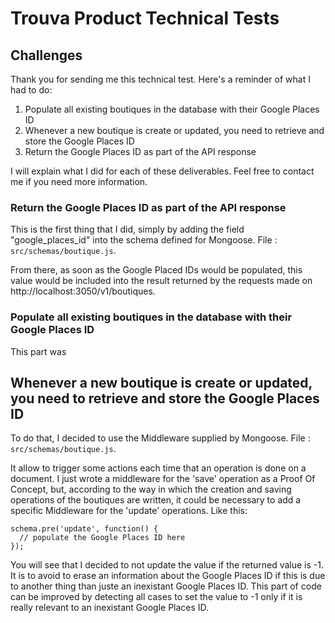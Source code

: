 # Trouva Product Technical Tests

## Challenges

Thank you for sending me this technical test. Here's a reminder of what I had to do:

1. Populate all existing boutiques in the database with their Google Places ID
2. Whenever a new boutique is create or updated, you need to retrieve and store the Google Places ID
3. Return the Google Places ID as part of the API response

I will explain what I did for each of these deliverables. Feel free to contact me if you need more information.

### Return the Google Places ID as part of the API response

This is the first thing that I did, simply by adding the field "google_places_id" into the schema defined for Mongoose. File : ```src/schemas/boutique.js```.

From there, as soon as the Google Placed IDs would be populated, this value would be included into the result returned by the requests made on http://localhost:3050/v1/boutiques.

### Populate all existing boutiques in the database with their Google Places ID

This part was

## Whenever a new boutique is create or updated, you need to retrieve and store the Google Places ID

To do that, I decided to use the Middleware supplied by Mongoose. File : ```src/schemas/boutique.js```.

It allow to trigger some actions each time that an operation is done on a document. I just wrote a middleware for the 'save' operation as a Proof Of Concept, but, according to the way in which the creation and saving operations of the boutiques are written, it could be necessary to add a specific Middleware for the 'update' operations. Like this:

```
schema.pre('update', function() {
  // populate the Google Places ID here
});
```

You will see that I decided to not update the value if the returned value is -1. It is to avoid to erase an information about the Google Places ID if this is due to another thing than juste an inexistant Google Places ID. This part of code can be improved by detecting all cases to set the value to -1 only if it is really relevant to an inexistant Google Places ID.

